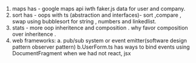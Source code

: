 1. maps has - google maps api iwth faker.js data for user and company.
2. sort has - oops with ts (abstraction and interfaces)- sort ,compare , swap using bubblesort for string , numbers and linkedlist.
3. stats - more oop inheritence and composition . why favor composition over inheritence .
4. web frameworks:
a. pub/sub system or event emitter(software design pattern observer pattern)
b.UserForm.ts has ways to bind events using DocumentFragment when we had not react, jsx
